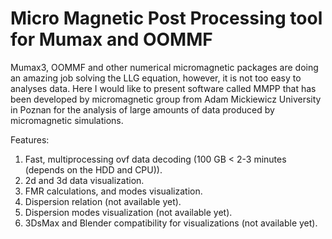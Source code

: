 # Micro Magnetic Post Processing tool for Mumax and OOMMF
Mumax3, OOMMF and other numerical micromagnetic packages are doing an amazing job solving the LLG equation, however, it is not too easy to analyses data. Here I would like to present software called MMPP that has been developed by micromagnetic group from Adam Mickiewicz University in Poznan for the analysis of large amounts of data produced by micromagnetic simulations. 

Features: 

1. Fast, multiprocessing ovf data decoding (100 GB < 2-3 minutes (depends on the HDD and CPU)).  
2. 2d and 3d data visualization.
3. FMR calculations, and modes visualization. 
4. Dispersion relation (not available yet). 
5. Dispersion modes visualization (not available yet).
6.  3DsMax and Blender compatibility for visualizations (not available yet).
